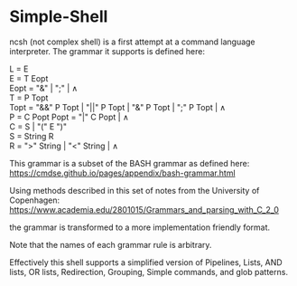 # Simple-Shell
ncsh (not complex shell) is a first attempt at a command language interpreter. The grammar it supports is defined here: 

L = E \
E = T Eopt \
Eopt = "&" | ";" | ∧ \
T = P Topt \
Topt = "&&" P Topt | "||" P Topt | "&" P Topt | ";" P Topt | ∧ \
P = C Popt
Popt = "|" C Popt | ∧ \
C = S | "(" E ")" \
S = String R \
R = ">" String | "<" String | ∧

This grammar is a subset of the BASH grammar as defined here: https://cmdse.github.io/pages/appendix/bash-grammar.html 

Using methods described in this set of notes from the University of Copenhagen: https://www.academia.edu/2801015/Grammars_and_parsing_with_C_2_0

the grammar is transformed to a more implementation friendly format.

Note that the names of each grammar rule is arbitrary.

Effectively this shell supports a simplified version of Pipelines, Lists, AND lists, OR lists, Redirection, Grouping, Simple commands, and glob patterns. 
